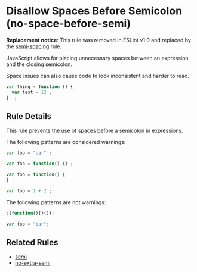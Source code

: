 # Disallow Spaces Before Semicolon (no-space-before-semi)

**Replacement notice**: This rule was removed in ESLint v1.0 and replaced by the [semi-spacing](semi-spacing.md) rule.

JavaScript allows for placing unnecessary spaces between an expression and the closing semicolon.

Space issues can also cause code to look inconsistent and harder to read.

```js
var thing = function () {
  var test = 12 ;
}  ;
```

## Rule Details

This rule prevents the use of spaces before a semicolon in expressions.

The following patterns are considered warnings:

```js
var foo = "bar" ;

var foo = function() {} ;

var foo = function() {
} ;

var foo = 1 + 2 ;
```

The following patterns are not warnings:

```js
;(function(){}());

var foo = "bar";
```

## Related Rules

* [semi](semi.md)
* [no-extra-semi](no-extra-semi.md)

